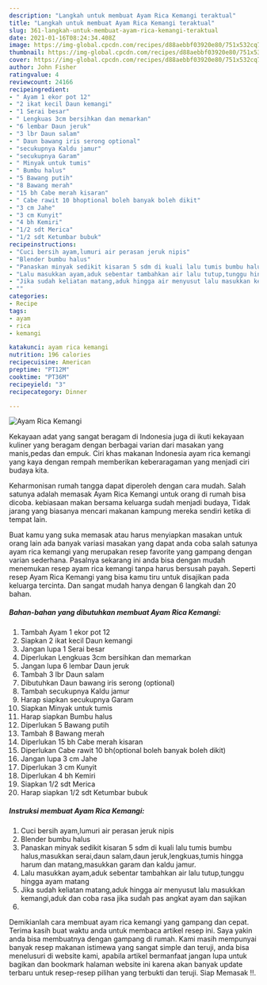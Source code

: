 ```yaml
---
description: "Langkah untuk membuat Ayam Rica Kemangi teraktual"
title: "Langkah untuk membuat Ayam Rica Kemangi teraktual"
slug: 361-langkah-untuk-membuat-ayam-rica-kemangi-teraktual
date: 2021-01-16T08:24:34.408Z
image: https://img-global.cpcdn.com/recipes/d88aebbf03920e80/751x532cq70/ayam-rica-kemangi-foto-resep-utama.jpg
thumbnail: https://img-global.cpcdn.com/recipes/d88aebbf03920e80/751x532cq70/ayam-rica-kemangi-foto-resep-utama.jpg
cover: https://img-global.cpcdn.com/recipes/d88aebbf03920e80/751x532cq70/ayam-rica-kemangi-foto-resep-utama.jpg
author: John Fisher
ratingvalue: 4
reviewcount: 24166
recipeingredient:
- " Ayam 1 ekor pot 12"
- "2 ikat kecil Daun kemangi"
- "1 Serai besar"
- " Lengkuas 3cm bersihkan dan memarkan"
- "6 lembar Daun jeruk"
- "3 lbr Daun salam"
- " Daun bawang iris serong optional"
- "secukupnya Kaldu jamur"
- "secukupnya Garam"
- " Minyak untuk tumis"
- " Bumbu halus"
- "5 Bawang putih"
- "8 Bawang merah"
- "15 bh Cabe merah kisaran"
- " Cabe rawit 10 bhoptional boleh banyak boleh dikit"
- "3 cm Jahe"
- "3 cm Kunyit"
- "4 bh Kemiri"
- "1/2 sdt Merica"
- "1/2 sdt Ketumbar bubuk"
recipeinstructions:
- "Cuci bersih ayam,lumuri air perasan jeruk nipis"
- "Blender bumbu halus"
- "Panaskan minyak sedikit kisaran 5 sdm di kuali lalu tumis bumbu halus,masukkan serai,daun salam,daun jeruk,lengkuas,tumis hingga harum dan matang,masukkan garam dan kaldu jamur."
- "Lalu masukkan ayam,aduk sebentar tambahkan air lalu tutup,tunggu hingga ayam matang"
- "Jika sudah keliatan matang,aduk hingga air menyusut lalu masukkan kemangi,aduk dan coba rasa jika sudah pas angkat ayam dan sajikan"
- ""
categories:
- Recipe
tags:
- ayam
- rica
- kemangi

katakunci: ayam rica kemangi 
nutrition: 196 calories
recipecuisine: American
preptime: "PT12M"
cooktime: "PT36M"
recipeyield: "3"
recipecategory: Dinner

---
```



![Ayam Rica Kemangi](https://img-global.cpcdn.com/recipes/d88aebbf03920e80/751x532cq70/ayam-rica-kemangi-foto-resep-utama.jpg)

Kekayaan adat yang sangat beragam di Indonesia juga di ikuti kekayaan kuliner yang beragam dengan berbagai varian dari masakan yang manis,pedas dan empuk. Ciri khas makanan Indonesia ayam rica kemangi yang kaya dengan rempah memberikan keberaragaman yang menjadi ciri budaya kita.


Keharmonisan rumah tangga dapat diperoleh dengan cara mudah. Salah satunya adalah memasak Ayam Rica Kemangi untuk orang di rumah bisa dicoba. kebiasaan makan bersama keluarga sudah menjadi budaya, Tidak jarang yang biasanya mencari makanan kampung mereka sendiri ketika di tempat lain.



Buat kamu yang suka memasak atau harus menyiapkan masakan untuk orang lain ada banyak variasi masakan yang dapat anda coba salah satunya ayam rica kemangi yang merupakan resep favorite yang gampang dengan varian sederhana. Pasalnya sekarang ini anda bisa dengan mudah menemukan resep ayam rica kemangi tanpa harus bersusah payah.
Seperti resep Ayam Rica Kemangi yang bisa kamu tiru untuk disajikan pada keluarga tercinta. Dan sangat mudah hanya dengan 6 langkah dan 20 bahan.


<!--inarticleads1-->

##### Bahan-bahan yang dibutuhkan membuat Ayam Rica Kemangi:

1. Tambah  Ayam 1 ekor pot 12
1. Siapkan 2 ikat kecil Daun kemangi
1. Jangan lupa 1 Serai besar
1. Diperlukan  Lengkuas 3cm bersihkan dan memarkan
1. Jangan lupa 6 lembar Daun jeruk
1. Tambah 3 lbr Daun salam
1. Dibutuhkan  Daun bawang iris serong (optional)
1. Tambah secukupnya Kaldu jamur
1. Harap siapkan secukupnya Garam
1. Siapkan  Minyak untuk tumis
1. Harap siapkan  Bumbu halus
1. Diperlukan 5 Bawang putih
1. Tambah 8 Bawang merah
1. Diperlukan 15 bh Cabe merah kisaran
1. Diperlukan  Cabe rawit 10 bh(optional boleh banyak boleh dikit)
1. Jangan lupa 3 cm Jahe
1. Diperlukan 3 cm Kunyit
1. Diperlukan 4 bh Kemiri
1. Siapkan 1/2 sdt Merica
1. Harap siapkan 1/2 sdt Ketumbar bubuk




<!--inarticleads2-->

##### Instruksi membuat  Ayam Rica Kemangi:

1. Cuci bersih ayam,lumuri air perasan jeruk nipis
1. Blender bumbu halus
1. Panaskan minyak sedikit kisaran 5 sdm di kuali lalu tumis bumbu halus,masukkan serai,daun salam,daun jeruk,lengkuas,tumis hingga harum dan matang,masukkan garam dan kaldu jamur.
1. Lalu masukkan ayam,aduk sebentar tambahkan air lalu tutup,tunggu hingga ayam matang
1. Jika sudah keliatan matang,aduk hingga air menyusut lalu masukkan kemangi,aduk dan coba rasa jika sudah pas angkat ayam dan sajikan
1. 




Demikianlah cara membuat ayam rica kemangi yang gampang dan cepat. Terima kasih buat waktu anda untuk membaca artikel resep ini. Saya yakin anda bisa membuatnya dengan gampang di rumah. Kami masih mempunyai banyak resep makanan istimewa yang sangat simple dan teruji, anda bisa menelusuri di website kami, apabila artikel bermanfaat jangan lupa untuk bagikan dan bookmark halaman website ini karena akan banyak update terbaru untuk resep-resep pilihan yang terbukti dan teruji. Siap Memasak !!. 
